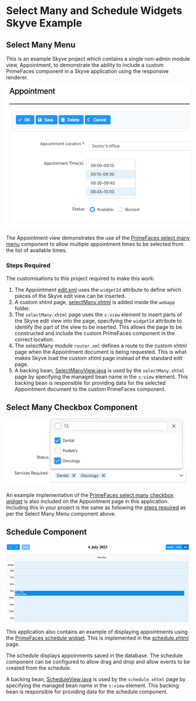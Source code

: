 # Select Many and Schedule Widgets Skyve Example

## Select Many Menu

This is an example Skyve project which contains a single non-admin module view, Appointment, to demonstrate the ability to include a custom PrimeFaces component in a Skyve application using the responsive renderer.

![Select Many Example](docs/images/appointment.png)

The Appointment view demonstrates the use of the [PrimeFaces select many menu](https://www.primefaces.org/showcase/ui/input/manyMenu.xhtml?jfwid=83789) component to allow multiple appointment times to be selected from the list of available times.

### Steps Required

The customisations to this project required to make this work:

1. The Appointment [edit.xml](src/main/java/modules/selectMany/Appointment/views/edit.xml) uses the `widgetId` attribute to define which pieces of the Skyve edit view can be inserted.
1. A custom xhtml page, [selectMany.xhtml](src/main/webapp/test/selectMany.xhtml) is added inside the `webapp` folder.
1. The `selectMany.xhtml` page uses the `s:view` element to insert parts of the Skyve edit view into the page, specifying the `widgetId` attribute to identify the part of the view to be inserted. This allows the page to be constructed and include the custom PrimeFaces component in the correct location.
1. The selectMany module `router.xml` defines a route to the custom xhtml page when the Appointment document is being requested. This is what makes Skyve load the custom xhtml page instead of the standard edit page.
1. A backing bean, [SelectManyView.java](src/main/java/au/com/bizhub/faces/SelectManyView.java) is used by the `selectMany.xhtml` page by specifying the managed bean name in the `s:view` element. This backing bean is responsible for providing data for the selected Appointment document to the custom PrimeFaces component.

## Select Many Checkbox Component

![Schedule Example](docs/images/select-many-checkbox.png)

An example implementation of the [PrimeFaces select many checkbox widget](https://www.primefaces.org/showcase/ui/input/manyCheckbox.xhtml?jfwid=83789) is also included on the Appointment page in this application. Including this in your project is the same as following the [steps required](#steps-required) as per the Select Many Menu component above.

## Schedule Component

![Schedule Example](docs/images/schedule.png)

This application also contains an example of displaying appointments using the [PrimeFaces schedule widget](https://www.primefaces.org/showcase/ui/data/schedule/basic.xhtml?jfwid=20c65). This is implemented in the [schedule.xhtml](src/main/webapp/test/schedule.xhtml) page.

The schedule displays appoinments saved in the database. The schedule component can be configured to allow drag and drop and allow events to be created from the schedule.

A backing bean, [ScheduleView.java](src/main/java/au/com/bizhub/faces/ScheduleView.java) is used by the `schedule.xhtml` page by specifying the managed bean name in the `s:view` element. This backing bean is responsible for providing data for the schedule component.